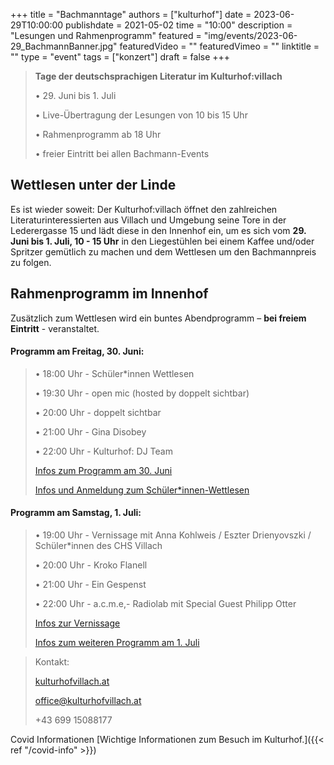 +++
title = "Bachmanntage"
authors = ["kulturhof"]
date = 2023-06-29T10:00:00
publishdate = 2021-05-02
time = "10:00"
description = "Lesungen und Rahmenprogramm"
featured = "img/events/2023-06-29_BachmannBanner.jpg"
featuredVideo = ""
featuredVimeo = ""
linktitle = ""
type = "event"
tags = ["konzert"]
draft = false
+++

>**Tage der deutschsprachigen Literatur im Kulturhof:villach**
>
>•	29. Juni bis 1. Juli
>
>•	Live-Übertragung der Lesungen von 10 bis 15 Uhr
>
>•	Rahmenprogramm ab 18 Uhr
>
>•	freier Eintritt bei allen Bachmann-Events
>


## Wettlesen unter der Linde

Es ist wieder soweit: Der Kulturhof:villach öffnet den zahlreichen Literaturinteressierten aus Villach und Umgebung seine Tore in der Lederergasse 15 und lädt diese in den Innenhof ein, um es sich vom **29. Juni bis 1. Juli, 10 - 15 Uhr** in den Liegestühlen bei einem Kaffee und/oder Spritzer gemütlich zu machen und dem Wettlesen um den Bachmannpreis zu folgen.

## Rahmenprogramm im Innenhof

Zusätzlich zum Wettlesen wird ein buntes Abendprogramm – **bei freiem Eintritt** - veranstaltet.


#### Programm am Freitag, 30. Juni:

>•	18:00 Uhr - Schüler\*innen Wettlesen
>
>•	19:30 Uhr - open mic (hosted by doppelt sichtbar)
>
>•	20:00 Uhr - doppelt sichtbar
>
>•	21:00 Uhr - Gina Disobey
>
>•	22:00 Uhr - Kulturhof: DJ Team
>
>[Infos zum Programm am 30. Juni](https://kulturhofvillach.at/events/2023/2023-06-30_bachmanntag1/)
>
>[Infos und Anmeldung zum Schüler\*innen-Wettlesen](https://kulturhofvillach.at/news/2023-06-30_wettlesen/)


#### Programm am Samstag, 1. Juli:
>
>•	19:00 Uhr - Vernissage mit Anna Kohlweis / Eszter Drienyovszki / Schüler\*innen des CHS Villach
>
>•	20:00 Uhr - Kroko Flanell
>
>•	21:00 Uhr - Ein Gespenst
>
>•	22:00 Uhr - a.c.m.e,- Radiolab mit Special Guest Philipp Otter
>
>[Infos zur Vernissage](https://kulturhofvillach.at/events/2023/2023-07-01_bachmannvernissage/)
>
>[Infos zum weiteren Programm am 1. Juli](https://kulturhofvillach.at/events/2023/2023-07-01_bachmanntag2/)


>Kontakt:
>
>[kulturhofvillach.at](https://www.kulturhofvillach.at/)
>
>office@kulturhofvillach.at
>
>+43 699 15088177


Covid Informationen
[Wichtige Informationen zum Besuch im Kulturhof.]({{< ref "/covid-info" >}})
